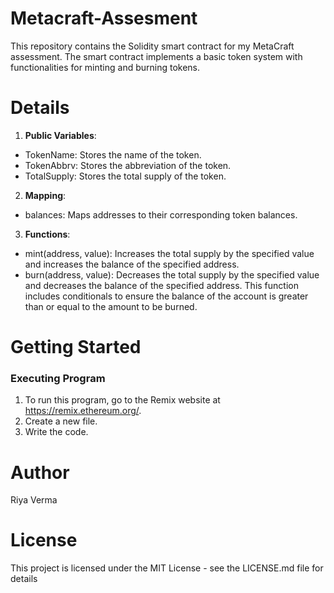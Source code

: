 # Metacraft-Assesment
This repository contains the Solidity smart contract for my MetaCraft assessment. The smart contract implements a basic token system with functionalities for minting and burning tokens.
# Details
1. **Public Variables**:
* TokenName: Stores the name of the token.
* TokenAbbrv: Stores the abbreviation of the token.
* TotalSupply: Stores the total supply of the token.

2. **Mapping**:
* balances: Maps addresses to their corresponding token balances.

3. **Functions**:
* mint(address, value): Increases the total supply by the specified value and increases the balance of the specified address.
* burn(address, value): Decreases the total supply by the specified value and decreases the balance of the specified address.
 This function includes conditionals to ensure the balance of the account is greater than or equal to the amount to be burned.
# Getting Started
### Executing Program
1. To run this program, go to the Remix website at https://remix.ethereum.org/.
2. Create a new file.
3. Write the code.
# Author
Riya Verma
# License
This project is licensed under the MIT License - see the LICENSE.md file for details
